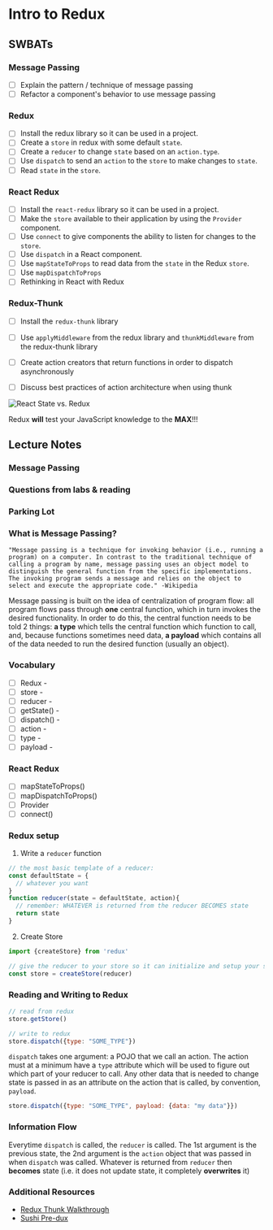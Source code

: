 Intro to Redux
==============

## SWBATs

### Message Passing
- [ ] Explain the pattern / technique of message passing
- [ ] Refactor a component's behavior to use message passing 

### Redux
- [ ] Install the redux library so it can be used in a project.
- [ ] Create a `store` in redux with some default `state`.
- [ ] Create a `reducer` to change `state` based on an `action.type`.
- [ ] Use `dispatch` to send an `action` to the `store` to make changes to `state`.
- [ ] Read `state` in the `store`.

### React Redux
- [ ] Install the `react-redux` library so it can be used in a project.
- [ ] Make the `store` available to their application by using the `Provider` component.
- [ ] Use `connect` to give components the ability to listen for changes to the `store`.
- [ ] Use `dispatch` in a React component.
- [ ] Use `mapStateToProps` to read data from the `state` in the Redux `store`.
- [ ] Use `mapDispatchToProps`
- [ ] Rethinking in React with Redux

### Redux-Thunk
- [ ] Install the `redux-thunk` library
- [ ] Use `applyMiddleware` from the redux library and `thunkMiddleware` from the redux-thunk library
- [ ] Create action creators that return functions in order to dispatch asynchronously
- [ ] Discuss best practices of action architecture when using thunk


![React State vs. Redux][visual]

[visual]: https://css-tricks.com/wp-content/uploads/2016/03/redux-article-3-03.svg

Redux **will** test your JavaScript knowledge to the **MAX**!!!


## Lecture Notes


### Message Passing



### Questions from labs & reading


### Parking Lot 




### What is Message Passing?
```
"Message passing is a technique for invoking behavior (i.e., running a program) on a computer. In contrast to the traditional technique of calling a program by name, message passing uses an object model to distinguish the general function from the specific implementations. The invoking program sends a message and relies on the object to select and execute the appropriate code." -Wikipedia
```

Message passing is built on the idea of centralization of program flow: all program flows pass through **one** central function, which in turn invokes the desired functionality. In order to do this, the central function needs to be told 2 things: **a type** which tells the central function which function to call, and, because functions sometimes need data, **a payload** which contains all of the data needed to run the desired function (usually an object).

### Vocabulary
- [ ] Redux -  
- [ ] store -  
- [ ] reducer -  
- [ ] getState() -  
- [ ] dispatch() -  
- [ ] action - 
- [ ] type -  
- [ ] payload -  

### React Redux
- [ ] mapStateToProps()
- [ ] mapDispatchToProps()
- [ ] Provider
- [ ] connect()

### Redux setup

1. Write a `reducer` function
```js
// the most basic template of a reducer:
const defaultState = {
  // whatever you want
}
function reducer(state = defaultState, action){
  // remember: WHATEVER is returned from the reducer BECOMES state
  return state
}
```

2. Create Store
```js
import {createStore} from 'redux'

// give the reducer to your store so it can initialize and setup your state
const store = createStore(reducer)
```

### Reading and Writing to Redux
```js
// read from redux
store.getStore()

// write to redux
store.dispatch({type: "SOME_TYPE"})
```

`dispatch` takes one argument: a POJO that we call an action. The action must at a minimum have a `type` attribute which will be used to figure out which part of your reducer to call. Any other data that is needed to change state is passed in as an attribute on the action that is called, by convention, `payload`.

```js
store.dispatch({type: "SOME_TYPE", payload: {data: "my data"}})
```


### Information Flow

Everytime `dispatch` is called, the `reducer` is called. The 1st argument is the previous state, the 2nd argument is the `action` object that was passed in when `dispatch` was called. Whatever is returned from `reducer` then **becomes** state (i.e. it does not update state, it completely **overwrites** it)


### Additional Resources
- [Redux Thunk Walkthrough](https://alligator.io/redux/redux-thunk/)
- [Sushi Pre-dux](https://docs.google.com/presentation/d/1vkhvPviGy-HVljw8IiHQRAfFnYbsB80m5zcDYab0SOw/edit?usp=sharing)




